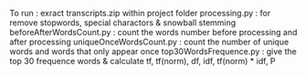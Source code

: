 To run : exract transcripts.zip within project folder
processing.py : for remove stopwords, special charactors & snowball stemming
beforeAfterWordsCount.py : count the words number before processing and after processing
uniqueOnceWordsCount.py : count the number of unique words and words that only appear once
top30WordsFrequence.py : give the top 30 frequence words & calculate tf, tf(norm), df, idf, tf(norm) * idf, P
